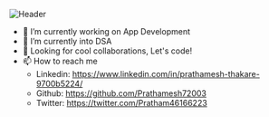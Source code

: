 <!--
**Prathamesh72003/Prathamesh72003** is a ✨ _special_ ✨ repository because its `README.md` (this file) appears on your GitHub profile.

Here are some ideas to get you started:

- 🔭 I’m currently working on ...
- 🌱 I’m currently learning ...
- 👯 I’m looking to collaborate on ...
- 🤔 I’m looking for help with ...
- 💬 Ask me about ...
- 📫 How to reach me: ...
- 😄 Pronouns: ...
- ⚡ Fun fact: ...
-->

![Header](https://iili.io/Y0dc8v.png "Header")
- 🔭 I’m currently working on App Development
- 🌱 I’m currently into DSA
- 👯 Looking for cool collaborations, Let's code!
- 📫 How to reach me
   - Linkedin: https://www.linkedin.com/in/prathamesh-thakare-9700b5224/
   - Github: https://github.com/Prathamesh72003
   - Twitter: https://twitter.com/Pratham46166223

